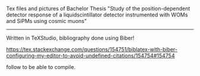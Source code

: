 Tex files and pictures of Bachelor Thesis 
"Study of the position-dependent detector response of a liquidscintillator detector instrumented with WOMs and SiPMs using cosmic muons"

---

Written in TeXStudio, bibliography done using Biber!

https://tex.stackexchange.com/questions/154751/biblatex-with-biber-configuring-my-editor-to-avoid-undefined-citations/154754#154754 

follow to be able to compile.
